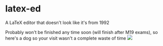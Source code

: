 # latex-ed
A LaTeX editor that doesn't look like it's from 1992

Probably won't be finished any time soon (will finish after M19 exams), so here's a dog so your visit wasn't a complete waste of time
![](https://i.pinimg.com/originals/8c/cf/ec/8ccfec7d5cb3c92265cbf153523eb9b5.jpg)

